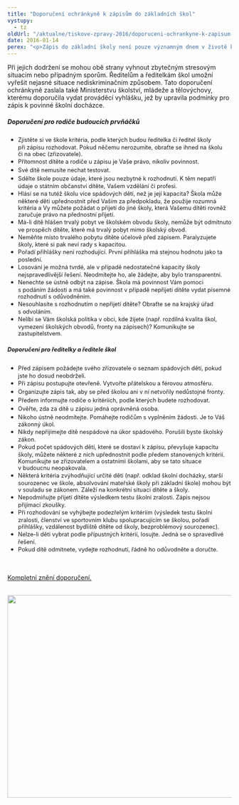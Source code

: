 ```yaml
---
title: "Doporučení ochránkyně k zápisům do základních škol"
vystupy:
  - tz
oldUrl: "/aktualne/tiskove-zpravy-2016/doporuceni-ochrankyne-k-zapisum-do-zakladnich-skol"
date: 2016-01-14
perex: "<p>Zápis do základní školy není pouze významným dnem v životě každého dítěte, ale přináší sebou také možné komplikace jak pro rodiče, tak pro ředitelky a ředitele základních škol. Ve všech situacích je však nutné jednat v souladu se školským zákonem. Veřejná ochránkyně práv vydala soubor doporučení, která v nejasných situacích pomohou rodičům i ředitelům příslušných škol. </p>"
---
```


<!-- imported from the old website -->

<p>Při jejich dodržení se mohou obě strany vyhnout zbytečným stresovým situacím nebo případným sporům. Ředitelům a ředitelkám škol umožní vyřešit nejasné situace nediskriminačním způsobem. Tato doporučení ochránkyně zaslala také Ministerstvu školství, mládeže a tělovýchovy, kterému doporučila vydat prováděcí vyhlášku, jež by upravila podmínky pro zápis k povinné školní docházce.</p><h5>Doporučení pro rodiče budoucích prvňáčků</h5><ul><li><span style="line-height: 17.92px; font-size: 12.8px;">Zjistěte si ve škole kritéria, podle kterých budou ředitelka či ředitel školy při zápisu rozhodovat. Pokud něčemu nerozumíte, obraťte se ihned na školu či na obec (zřizovatele).</span></li><li><span style="line-height: 17.92px; font-size: 12.8px;">Přítomnost dítěte a rodiče u zápisu je Vaše právo, nikoliv povinnost.</span></li><li><span style="line-height: 17.92px; font-size: 12.8px;">Své dítě nemusíte nechat testovat.</span></li><li><span style="line-height: 17.92px; font-size: 12.8px;">Sdělte škole pouze údaje, které jsou nezbytné k rozhodnutí. K těm nepatří údaje o státním občanství dítěte, Vašem vzdělání či profesi.</span></li><li><span style="line-height: 17.92px; font-size: 12.8px;">Hlásí se na tutéž školu více spádových dětí, než je její kapacita? Škola může některé děti upřednostnit před Vaším za předpokladu, že použije rozumná kritéria a Vy můžete požádat o přijetí do jiné školy, která Vašemu dítěti rovněž zaručuje právo na přednostní přijetí.</span></li><li><span style="line-height: 17.92px; font-size: 12.8px;">Má-li dítě hlášen trvalý pobyt ve školském obvodu školy, nemůže být odmítnuto ve prospěch dítěte, které má trvalý pobyt mimo školský obvod.</span></li><li><span style="line-height: 17.92px; font-size: 12.8px;">Neměňte místo trvalého pobytu dítěte účelově před zápisem. Paralyzujete školy, které si pak neví rady s kapacitou.</span></li><li><span style="line-height: 17.92px; font-size: 12.8px;">Pořadí přihlášky není rozhodující. První přihláška má stejnou hodnotu jako ta poslední.</span></li><li><span style="line-height: 17.92px; font-size: 12.8px;">Losování je možná tvrdé, ale v případě nedostatečné kapacity školy nejspravedlivější řešení. Neodmítejte ho, ale žádejte, aby bylo transparentní.</span></li><li><span style="line-height: 17.92px; font-size: 12.8px;">Nenechte se ústně odbýt na zápise. Škola má povinnost Vám pomoci s podáním žádosti a má také povinnost v případě nepřijetí dítěte vydat písemné rozhodnutí s odůvodněním.</span></li><li><span style="line-height: 17.92px; font-size: 12.8px;">Nesouhlasíte s rozhodnutím o nepřijetí dítěte? Obraťte se na krajský úřad s odvoláním.</span></li><li><span style="line-height: 17.92px; font-size: 12.8px;">Nelíbí se Vám školská politika v obci, kde žijete (např. rozdílná kvalita škol, vymezení školských obvodů, fronty na zápisech)? Komunikujte se zastupitelstvem.</span></li></ul><h5><span style="font-size: 12.8px; line-height: 17.92px; background-color: initial;">Doporučení pro ředitelky a ředitele škol</span></h5><ul><li><span style="line-height: 17.92px; font-size: 12.8px;">Před zápisem požádejte svého zřizovatele o seznam spádových dětí, pokud jste ho dosud neobdrželi.</span></li><li><span style="line-height: 17.92px; font-size: 12.8px;">Při zápisu postupujte otevřeně. Vytvořte přátelskou a férovou atmosféru.</span></li><li><span style="line-height: 17.92px; font-size: 12.8px;">Organizujte zápis tak, aby se před školou ani v ní netvořily nedůstojné fronty.</span></li><li><span style="line-height: 17.92px; font-size: 12.8px;">Předem informujte rodiče o kritériích, podle kterých budete rozhodovat.</span></li><li><span style="line-height: 17.92px; font-size: 12.8px;">Ověřte, zda za dítě u zápisu jedná oprávněná osoba.</span></li><li><span style="line-height: 17.92px; font-size: 12.8px;">Nikoho ústně neodmítejte. Pomáhejte rodičům s vyplněním žádosti. Je to Váš zákonný úkol.</span></li><li><span style="line-height: 17.92px; font-size: 12.8px;">Nikdy nepřijímejte dítě nespádové na úkor spádového. Porušili byste školský zákon.</span></li><li><span style="line-height: 17.92px; font-size: 12.8px;">Pokud počet spádových dětí, které se dostaví k zápisu, převyšuje kapacitu školy, můžete některé z nich upřednostnit podle předem stanovených kritérií. Komunikujte se zřizovatelem a ostatními školami, aby se tato situace v budoucnu neopakovala.</span></li><li><span style="line-height: 17.92px; font-size: 12.8px;">Některá kritéria zvýhodňující určité děti (např. odklad školní docházky, starší sourozenec ve škole, absolvování mateřské školy při základní škole) mohou být v souladu se zákonem. Záleží na konkrétní situaci dítěte a školy.</span></li><li><span style="line-height: 17.92px; font-size: 12.8px;">Nepodmiňujte přijetí dítěte výsledkem testu školní zralosti. Zápis nejsou přijímací zkoušky.</span></li><li><span style="line-height: 17.92px; font-size: 12.8px;">Při rozhodování se vyhýbejte podezřelým kritériím (výsledek testu školní zralosti, členství ve sportovním klubu spolupracujícím se školou, pořadí přihlášky, vzdálenost bydliště dítěte od školy, bezproblémový sourozenec).</span></li><li><span style="line-height: 17.92px; font-size: 12.8px;">Nelze-li děti vybrat podle přípustných kritérií, losujte. Jedná se o spravedlivé řešení.</span></li><li><span style="line-height: 17.92px; font-size: 12.8px;">Pokud dítě odmítnete, vydejte rozhodnutí, řádně ho odůvodněte a doručte.</span></li></ul><p></p> <p> </p><p><a href="http://www.ochrance.cz/uploads-import/DISKRIMINACE/Doporuceni/Doporuceni-zapisy-do-ZS_82-15-DIS-BN.pdf">Kompletní znění doporučení.</a></p><p> <a href="/uploads-import/img/info_zapisy_new.png"><img src="https://www.ochrance.cz/uploads/RTEmagicC_info_zapisy_new_mensi_01.png.png" width="642" height="455" alt="" /></a></p><p> </p>

